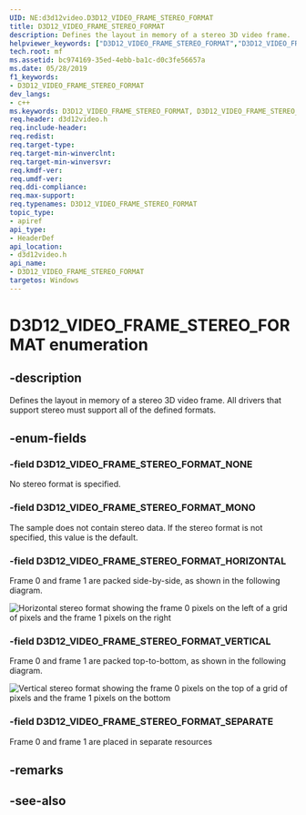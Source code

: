 ```yaml
---
UID: NE:d3d12video.D3D12_VIDEO_FRAME_STEREO_FORMAT
title: D3D12_VIDEO_FRAME_STEREO_FORMAT
description: Defines the layout in memory of a stereo 3D video frame.
helpviewer_keywords: ["D3D12_VIDEO_FRAME_STEREO_FORMAT","D3D12_VIDEO_FRAME_STEREO_FORMAT",""]
tech.root: mf
ms.assetid: bc974169-35ed-4ebb-ba1c-d0c3fe56657a
ms.date: 05/28/2019
f1_keywords:
- D3D12_VIDEO_FRAME_STEREO_FORMAT
dev_langs:
- c++
ms.keywords: D3D12_VIDEO_FRAME_STEREO_FORMAT, D3D12_VIDEO_FRAME_STEREO_FORMAT,
req.header: d3d12video.h
req.include-header: 
req.redist: 
req.target-type: 
req.target-min-winverclnt: 
req.target-min-winversvr: 
req.kmdf-ver: 
req.umdf-ver: 
req.ddi-compliance: 
req.max-support: 
req.typenames: D3D12_VIDEO_FRAME_STEREO_FORMAT
topic_type:
- apiref
api_type:
- HeaderDef
api_location:
- d3d12video.h
api_name:
- D3D12_VIDEO_FRAME_STEREO_FORMAT
targetos: Windows
---
```


# D3D12_VIDEO_FRAME_STEREO_FORMAT enumeration

## -description

Defines the layout in memory of a stereo 3D video frame. All drivers that support stereo must support all of the defined formats.


## -enum-fields

### -field D3D12_VIDEO_FRAME_STEREO_FORMAT_NONE 

No stereo format is specified.

### -field D3D12_VIDEO_FRAME_STEREO_FORMAT_MONO 

The sample does not contain stereo data. If the stereo format is not specified, this value is the default.

### -field D3D12_VIDEO_FRAME_STEREO_FORMAT_HORIZONTAL 

Frame 0 and frame 1 are packed side-by-side, as shown in the following diagram.

![Horizontal stereo format showing the frame 0 pixels on the left of a grid of pixels and the frame 1 pixels on the right](./images/stereo_format_horizontal.png)

### -field D3D12_VIDEO_FRAME_STEREO_FORMAT_VERTICAL 

Frame 0 and frame 1 are packed top-to-bottom, as shown in the following diagram.

![Vertical stereo format showing the frame 0 pixels on the top of a grid of pixels and the frame 1 pixels on the bottom](./images/stereo_format_horizontal.png)

### -field D3D12_VIDEO_FRAME_STEREO_FORMAT_SEPARATE 

Frame 0 and frame 1 are placed in separate resources

## -remarks

## -see-also
